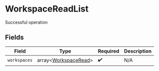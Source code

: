 # WorkspaceReadList

Successful operation


## Fields

| Field                                                        | Type                                                         | Required                                                     | Description                                                  |
| ------------------------------------------------------------ | ------------------------------------------------------------ | ------------------------------------------------------------ | ------------------------------------------------------------ |
| `workspaces`                                                 | array<[WorkspaceRead](../../models/shared/WorkspaceRead.md)> | :heavy_check_mark:                                           | N/A                                                          |